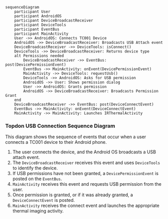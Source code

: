```mermaid
sequenceDiagram
    participant User
    participant AndroidOS
    participant DeviceBroadcastReceiver
    participant DeviceTools
    participant EventBus
    participant MainActivity
    User ->> AndroidOS: Connects TC001 Device
    AndroidOS ->> DeviceBroadcastReceiver: Broadcasts USB Attach event
    DeviceBroadcastReceiver ->> DeviceTools: isConnect()
    DeviceTools ->> DeviceBroadcastReceiver: Returns device type
    alt Permissions needed
        DeviceBroadcastReceiver ->> EventBus: post(DevicePermissionEvent)
        EventBus ->> MainActivity: onEvent(DevicePermissionEvent)
        MainActivity ->> DeviceTools: requestUsb()
        DeviceTools ->> AndroidOS: Asks for USB permission
        AndroidOS ->> User: Shows permission dialog
        User ->> AndroidOS: Grants permission
        AndroidOS ->> DeviceBroadcastReceiver: Broadcasts Permission Grant
    end
    DeviceBroadcastReceiver ->> EventBus: post(DeviceConnectEvent)
    EventBus ->> MainActivity: onEvent(DeviceConnectEvent)
    MainActivity ->> MainActivity: Launches IRThermalActivity
```

### Topdon USB Connection Sequence Diagram

This diagram shows the sequence of events that occur when a user connects a TC001 device to their Android phone.

1. The user connects the device, and the Android OS broadcasts a USB attach event.
2. The `DeviceBroadcastReceiver` receives this event and uses `DeviceTools` to identify the device.
3. If USB permissions have not been granted, a `DevicePermissionEvent` is posted on the `EventBus`.
4. `MainActivity` receives this event and requests USB permission from the user.
5. Once permission is granted, or if it was already granted, a `DeviceConnectEvent` is posted.
6. `MainActivity` receives the connect event and launches the appropriate thermal imaging activity.
